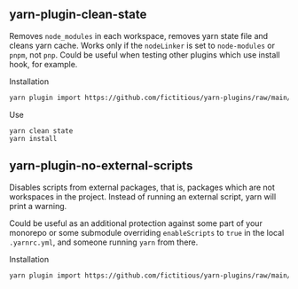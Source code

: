 
## yarn-plugin-clean-state

Removes `node_modules` in each workspace, removes yarn state file and cleans yarn cache. Works only if the `nodeLinker` is set to `node-modules` or `pnpm`, not `pnp`. Could be useful when testing other plugins which use install hook, for example.

Installation

```sh
yarn plugin import https://github.com/fictitious/yarn-plugins/raw/main/yarn-plugin-clean-state.cjs 
```

Use

```
yarn clean state
yarn install
```

## yarn-plugin-no-external-scripts

Disables scripts from external packages, that is, packages which are not workspaces in the project. Instead of running an external script, yarn will print a warning.

Could be useful as an additional protection against some part of your monorepo or some submodule overriding `enableScripts` to `true` in the local `.yarnrc.yml`, and someone running `yarn` from there.

Installation

```sh
yarn plugin import https://github.com/fictitious/yarn-plugins/raw/main/yarn-plugin-no-external-scripts.cjs 
```
